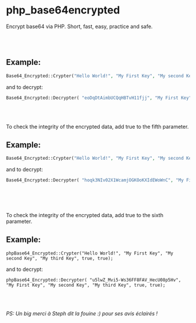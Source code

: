 # php_base64encrypted
Encrypt base64 via PHP. Short, fast, easy, practice and safe.

<br><br>

## Example: 

```php
Base64_Encrypted::Crypter("Hello World!", "My First Key", "My second Key", "My third Key");`
``` 
 and to decrypt:

```php
Base64_Encrypted::Decrypter( "eoDqDtAimbUCQqHBTvH11fjj", "My First Key", "My second Key", "My third Key");
```

<br><br>
 
 To check the integrity of the encrypted data, add true to the fifth parameter.
 
## Example:
 
```php
Base64_Encrypted::Crypter("Hello World!", "My First Key", "My second Key", "My third Key", true);
```
and to decrypt:

```php
Base64_Encrypted::Decrypter( "hoqk3NIv02X1WcamjOGKOoKXIdEWoWnC", "My First Key", "My second Key", "My third Key", true);
```

<br><br>  

To check the integrity of the encrypted data, add true to the sixth parameter.

## Example:

```
phpBase64_Encrypted::Crypter("Hello World!", "My First Key", "My second Key", "My third Key", true, true);
```
and to decrypt:

```
phpBase64_Encrypted::Decrypter( "u5lwZ_Mvi5-Ws36FF8FAV_HecU08p5Hv", "My First Key", "My second Key", "My third Key", true, true);
```




<br><br>



*PS: Un big merci à Steph dit la fouine :) pour ses avis éclairés !*
